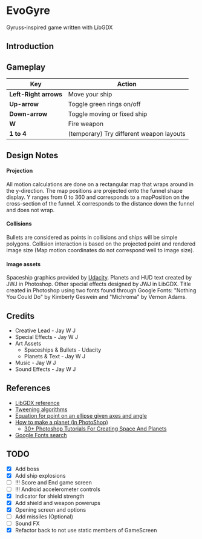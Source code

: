 # EvoGyre
Gyruss-inspired game written with LibGDX

## Introduction


## Gameplay
Key | Action
--- | ---
**Left-Right arrows** | Move your ship
**Up-arrow** | Toggle green rings on/off
**Down-arrow** | Toggle moving or fixed ship
**W** | Fire weapon
**1 to 4** | (temporary) Try different weapon layouts



## Design Notes

#### Projection
All motion calculations are done on a rectangular map that wraps around in the y-direction.
The map positions are projected onto the funnel shape display.
Y ranges from 0 to 360 and corresponds to a mapPosition on the cross-section of the funnel.
X corresponds to the distance down the funnel and does not wrap.

#### Collisions
Bullets are considered as points in collisions and ships will be simple polygons.
Collision interaction is based on the projected point and rendered image size
(Map motion coordinates do not correspond well to image size).

#### Image assets
Spaceship graphics provided by [Udacity](www.udacity.com). Planets and HUD
text created by JWJ in
Photoshop. Other special effects designed by JWJ in LibGDX.
Title created in Photoshop using two fonts found through Google Fonts: "Nothing You Could Do" by Kimberly Geswein and "Michroma" by Vernon Adams.


## Credits

- Creative Lead - Jay W J
- Special Effects - Jay W J
- Art Assets
    - Spaceships & Bullets - Udacity
    - Planets & Text - Jay W J
- Music - Jay W J
- Sound Effects - Jay W J

## References
- [LibGDX reference](https://libgdx.badlogicgames.com/nightlies/docs/api/)
- [Tweening algorithms](http://gizma.com/easing/)
- [Equation for point on an ellipse given axes and angle](http://math.stackexchange.com/questions/432902/how-to-get-the-radius-of-an-ellipse-at-a-specific-angle-by-knowing-its-semi-majo)
- [How to make a planet (in PhotoShop)](http://www.solarvoyager.com/images/tutorials/planet_tutorial_large.jpg)
    - [30+ Photoshop Tutorials For Creating Space And Planets](http://naldzgraphics.net/tutorials/30-photoshop-tutorials-for-creating-space-and-planets/)
- [Google Fonts search](https://www.google.com/fonts)


## TODO
- [x] Add boss
- [x] Add ship explosions
- [ ] !!! Score and End game screen
- [ ] !!! Android accelerometer controls
- [x] Indicator for shield strength
- [x] Add shield and weapon powerups
- [x] Opening screen and options
- [ ] Add missiles (Optional)
- [ ] Sound FX
- [x] Refactor back to not use static members of GameScreen
